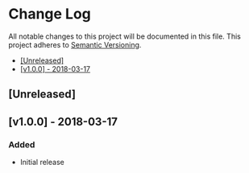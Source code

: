 # Change Log

All notable changes to this project will be documented in this file.
This project adheres to [Semantic Versioning](http://semver.org/).

 * [\[Unreleased\]](#unreleased)
 * [\[v1.0.0\] - 2018-03-17](#v100---2018-03-17)

## [Unreleased]

## [v1.0.0] - 2018-03-17

### Added

 - Initial release
